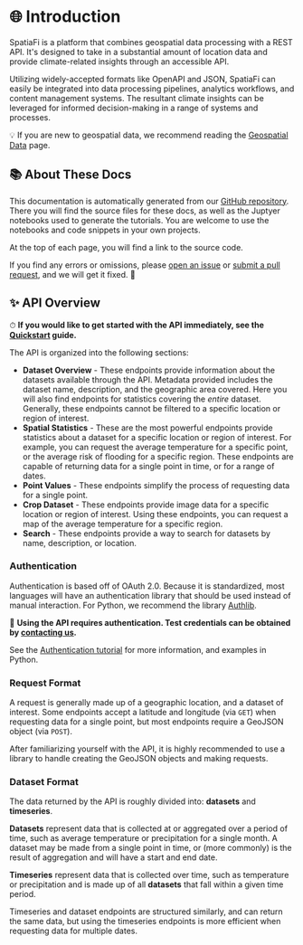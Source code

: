 # 🌐 Introduction

SpatiaFi is a platform that combines geospatial data processing with a REST API.
It's designed to take in a substantial amount of location data and provide climate-related insights
through an accessible API.

Utilizing widely-accepted formats like OpenAPI and JSON, SpatiaFi can easily be
integrated into data processing pipelines, analytics workflows, and content management systems.
The resultant climate insights can be leveraged for informed decision-making in a range of systems and processes.

💡 If you are new to geospatial data, we recommend reading the [Geospatial Data](/geospatial-data) page.

## 📚 About These Docs

This documentation is automatically generated from our
[GitHub repository](https://github.com/climateengine/spfi-docs-public).  There you will find
the source files for these docs, as well as the Juptyer notebooks used to generate the tutorials.
You are welcome to use the notebooks and code snippets in your own projects.

At the top of each page, you will find a link to the source code.

If you find any errors or
omissions, please [open an issue](https://github.com/climateengine/spfi-docs-public/issues/new) or
[submit a pull request](https://github.com/climateengine/spfi-docs-public/pulls), and we will get it fixed. 🔧

## ✨ API Overview

⏱ **If you would like to get started with the API immediately, see the [Quickstart](/quickstart) guide.**

The API is organized into the following sections:

- **Dataset Overview** - These endpoints provide information about the datasets available through the API.
  Metadata provided includes the dataset name, description, and the geographic area covered.
  Here you will also find endpoints for statistics covering the _entire_ dataset. Generally, these endpoints
  cannot be filtered to a specific location or region of interest.
- **Spatial Statistics** - These are the most powerful endpoints provide statistics about a dataset
  for a specific location or region of interest.  For example, you can request the average temperature
  for a specific point, or the average risk of flooding for a specific region. These endpoints are
  capable of returning data for a single point in time, or for a range of dates.
- **Point Values** - These endpoints simplify the process of requesting data for a single point.
- **Crop Dataset** - These endpoints provide image data for a specific location or region of interest.
  Using these endpoints, you can request a map of the average temperature for a specific region.
- **Search** - These endpoints provide a way to search for datasets by name, description, or location.

### Authentication

Authentication is based off of OAuth 2.0. Because it is standardized, most languages will
have an authentication library that should be used instead of manual interaction.
For Python, we recommend the library [Authlib](https://docs.authlib.org/en/latest/).

🔑 **Using the API requires authentication. Test credentials can be obtained by [contacting us](https://spatiafi.com/contact/).**

See the [Authentication tutorial](/tutorials/authentication) for more information, and examples in Python.

### Request Format

A request is generally made up of a geographic location, and a dataset of interest.
Some endpoints accept a latitude and longitude (via `GET`) when requesting data for
a single point, but most endpoints require a GeoJSON object (via `POST`).

After familiarizing yourself with the API, it is
highly recommended to use a library to handle creating the GeoJSON objects and making requests.

### Dataset Format

The data returned by the API is roughly divided into: **datasets** and **timeseries**.

**Datasets** represent data that is collected at or aggregated over a period of time, such as
average temperature or precipitation for a single month. A dataset may be made from a single
point in time, or (more commonly) is the result of aggregation and will have a start and end date.

**Timeseries** represent data that is collected over time, such as temperature or precipitation and is
made up of all **datasets** that fall within a given time period.

Timeseries and dataset endpoints are structured similarly, and can return the same data, but
using the timeseries endpoints is more efficient when requesting data for multiple dates.
